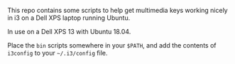 This repo contains some scripts to help get multimedia keys working nicely
in i3 on a Dell XPS laptop running Ubuntu.

In use on a Dell XPS 13 with Ubuntu 18.04.

Place the `bin` scripts somewhere in your `$PATH`, and add the contents of
`i3config` to your `~/.i3/config` file.
